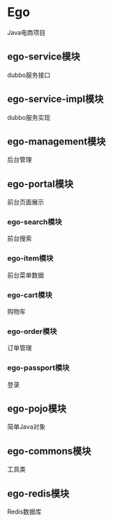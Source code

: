 # Ego
Java电商项目

## ego-service模块
dubbo服务接口

## ego-service-impl模块
dubbo服务实现

## ego-management模块
后台管理

## ego-portal模块
前台页面展示
### ego-search模块
前台搜索
### ego-item模块
前台菜单数据
### ego-cart模块
购物车
### ego-order模块
订单管理
### ego-passport模块
登录

## ego-pojo模块
简单Java对象

## ego-commons模块
工具类

## ego-redis模块
Redis数据库
